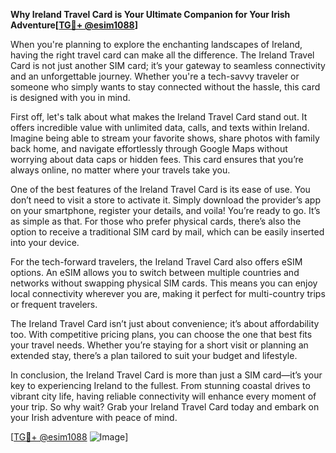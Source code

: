 **Why Ireland Travel Card is Your Ultimate Companion for Your Irish Adventure[[TG💪+ @esim1088](https://t.me/s/esim1088)]**

When you're planning to explore the enchanting landscapes of Ireland, having the right travel card can make all the difference. The Ireland Travel Card is not just another SIM card; it’s your gateway to seamless connectivity and an unforgettable journey. Whether you're a tech-savvy traveler or someone who simply wants to stay connected without the hassle, this card is designed with you in mind.

First off, let's talk about what makes the Ireland Travel Card stand out. It offers incredible value with unlimited data, calls, and texts within Ireland. Imagine being able to stream your favorite shows, share photos with family back home, and navigate effortlessly through Google Maps without worrying about data caps or hidden fees. This card ensures that you’re always online, no matter where your travels take you.

One of the best features of the Ireland Travel Card is its ease of use. You don’t need to visit a store to activate it. Simply download the provider’s app on your smartphone, register your details, and voila! You’re ready to go. It’s as simple as that. For those who prefer physical cards, there’s also the option to receive a traditional SIM card by mail, which can be easily inserted into your device.

For the tech-forward travelers, the Ireland Travel Card also offers eSIM options. An eSIM allows you to switch between multiple countries and networks without swapping physical SIM cards. This means you can enjoy local connectivity wherever you are, making it perfect for multi-country trips or frequent travelers. 

The Ireland Travel Card isn’t just about convenience; it’s about affordability too. With competitive pricing plans, you can choose the one that best fits your travel needs. Whether you’re staying for a short visit or planning an extended stay, there’s a plan tailored to suit your budget and lifestyle.

In conclusion, the Ireland Travel Card is more than just a SIM card—it’s your key to experiencing Ireland to the fullest. From stunning coastal drives to vibrant city life, having reliable connectivity will enhance every moment of your trip. So why wait? Grab your Ireland Travel Card today and embark on your Irish adventure with peace of mind.

[[TG💪+ @esim1088](https://t.me/s/esim1088) ![Image](https://i.postimg.cc/Y0z9fWf4/image.png)]